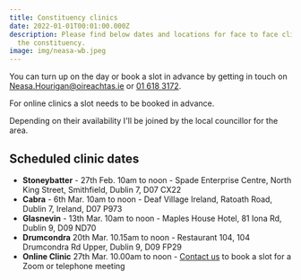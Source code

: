 ```yaml
---
title: Constituency clinics
date: 2022-01-01T00:01:00.000Z
description: Please find below dates and locations for face to face clinics in
  the constituency.
image: img/neasa-wb.jpeg
---
```

You can turn up on the day or book a slot in advance by getting in touch on [Neasa.Hourigan@oireachtas.ie](mailto:neasa.hourigan@oireachtas.ie?subject=Constituency%20clinic%20booking&body=Dear%20Neasa%2C%0D%0A%0D%0AI'd%20meet%20with%20you%20to%20discuss%20%3Cissue%3E.%0D%0A%0D%0AI'd%20like%20to%20attend%20the%20clinic%20on%20%3Cdate%3E%20at%20%3Ctime%3E%20in%20%3Clocation%3E) or [01 618 3172](tel:+35316183172).

For online clinics a slot needs to be booked in advance.

Depending on their availability I'll be joined by the local councillor for the area.

## Scheduled clinic dates

* **Stoneybatter** - 27th Feb. 10am to noon  - Spade Enterprise Centre, North King Street, Smithfield, Dublin 7, D07 CX22
* **Cabra** - 6th Mar. 10am to noon - Deaf Village Ireland, Ratoath Road, Dublin 7, Ireland, D07 P973
* **Glasnevin** - 13th Mar. 10am to noon - Maples House Hotel, 81 Iona Rd, Dublin 9, D09 ND70
* **Drumcondra** 20th Mar. 10.15am to noon - Restaurant 104, 104 Drumcondra Rd Upper, Dublin 9, D09 FP29
* **Online Clinic** 27th Mar. 10.00am to noon - [Contact us](<mailto:neasa.hourigan@oireachtas.ie?subject=Booking%20a%20slot%20for%20online%20clinic%20&body=Dear%20Neasa%2C%0D%0A%0D%0AI'd%20like%20to%20book%20a%20slot%20for%20an%20online%20meeting%20on%2027th%20Mar%20at%2010am%0D%0A%0D%0AI'd%20like%20to%20discuss%20%3C%3E%0D%0A%0D%0A>) to book a slot for a Zoom or telephone meeting